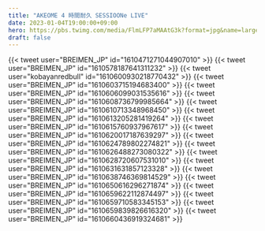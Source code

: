 ```yaml
---
title: "AKEOME 4 時間耐久 SESSIOONe LIVE"
date: 2023-01-04T19:00:00+09:00
hero: https://pbs.twimg.com/media/FlmLFP7aMAAtG3k?format=jpg&name=large
draft: false
---
```


{{< tweet user="BREIMEN_JP" id="1610471271044907010" >}}
{{< tweet user="BREIMEN_JP" id="1610578187641311232" >}}
{{< tweet user="kobayanredbull" id="1610600930218770432" >}}
{{< tweet user="BREIMEN_JP" id="1610603715194683400" >}}
{{< tweet user="BREIMEN_JP" id="1610606099031535616" >}}
{{< tweet user="BREIMEN_JP" id="1610608736799985664" >}}
{{< tweet user="BREIMEN_JP" id="1610610713348968450" >}}
{{< tweet user="BREIMEN_JP" id="1610613205281419264" >}}
{{< tweet user="BREIMEN_JP" id="1610615760937967617" >}}
{{< tweet user="BREIMEN_JP" id="1610620017187639297" >}}
{{< tweet user="BREIMEN_JP" id="1610624789802274821" >}}
{{< tweet user="BREIMEN_JP" id="1610626488273080322" >}}
{{< tweet user="BREIMEN_JP" id="1610628720607531010" >}}
{{< tweet user="BREIMEN_JP" id="1610631631857123328" >}}
{{< tweet user="BREIMEN_JP" id="1610638746369814529" >}}
{{< tweet user="BREIMEN_JP" id="1610650616296271874" >}}
{{< tweet user="BREIMEN_JP" id="1610659622112874497" >}}
{{< tweet user="BREIMEN_JP" id="1610659710583345153" >}}
{{< tweet user="BREIMEN_JP" id="1610659839826616320" >}}
{{< tweet user="BREIMEN_JP" id="1610660436919324681" >}}
